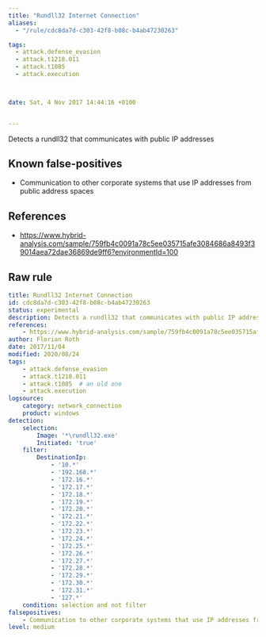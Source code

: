 ```yaml
---
title: "Rundll32 Internet Connection"
aliases:
  - "/rule/cdc8da7d-c303-42f8-b08c-b4ab47230263"

tags:
  - attack.defense_evasion
  - attack.t1218.011
  - attack.t1085
  - attack.execution



date: Sat, 4 Nov 2017 14:44:16 +0100


---
```


Detects a rundll32 that communicates with public IP addresses

<!--more-->


## Known false-positives

* Communication to other corporate systems that use IP addresses from public address spaces



## References

* https://www.hybrid-analysis.com/sample/759fb4c0091a78c5ee035715afe3084686a8493f39014aea72dae36869de9ff6?environmentId=100


## Raw rule
```yaml
title: Rundll32 Internet Connection
id: cdc8da7d-c303-42f8-b08c-b4ab47230263
status: experimental
description: Detects a rundll32 that communicates with public IP addresses
references:
    - https://www.hybrid-analysis.com/sample/759fb4c0091a78c5ee035715afe3084686a8493f39014aea72dae36869de9ff6?environmentId=100
author: Florian Roth
date: 2017/11/04
modified: 2020/08/24
tags:
    - attack.defense_evasion
    - attack.t1218.011
    - attack.t1085  # an old one
    - attack.execution
logsource:
    category: network_connection
    product: windows
detection:
    selection:
        Image: '*\rundll32.exe'
        Initiated: 'true'
    filter:
        DestinationIp: 
            - '10.*'
            - '192.168.*'
            - '172.16.*'
            - '172.17.*'
            - '172.18.*'
            - '172.19.*'
            - '172.20.*'
            - '172.21.*'
            - '172.22.*'
            - '172.23.*'
            - '172.24.*'
            - '172.25.*'
            - '172.26.*'
            - '172.27.*'
            - '172.28.*'
            - '172.29.*'
            - '172.30.*'
            - '172.31.*'
            - '127.*'
    condition: selection and not filter
falsepositives:
    - Communication to other corporate systems that use IP addresses from public address spaces
level: medium

```
